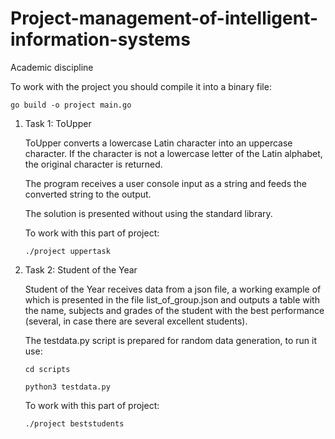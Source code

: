 # Project-management-of-intelligent-information-systems

Academic discipline


To work with the project you should compile it into a binary file:

```
go build -o project main.go
```



1. Task 1: ToUpper
    
    ToUpper converts a lowercase Latin character into an uppercase character. If the character is not a lowercase letter of the Latin alphabet, the original character is returned. 

    The program receives a user console input as a string and feeds the converted string to the output.

    The solution is presented without using the standard library.

    To work with this part of project:

    ```
    ./project uppertask
    ```

2. Task 2: Student of the Year 
    
    Student of the Year receives data from a json file, a working example of which is presented in the file list_of_group.json and outputs a table with the name, subjects and grades of the student with the best performance (several, in case there are several excellent students).

    The testdata.py script is prepared for random data generation, to run it use:

    ```
    cd scripts
    ```
    ```
    python3 testdata.py
    ```

    To work with this part of project:

    ```
    ./project beststudents
    ```




